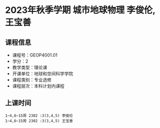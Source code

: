 # 2023年秋季学期 城市地球物理 李俊伦, 王宝善






## 课程信息

- 课程号：GEOP4001.01
- 学分：2
- 教学类型：理论课
- 开课单位：地球和空间科学学院
- 课程类别：专业选修
- 课程层次：本科计划内课程

## 上课时间

```
1~4,6~15周 2302 :3(3,4,5) 李俊伦
1~4,6~15周 2302 :3(3,4,5) 王宝善
```

